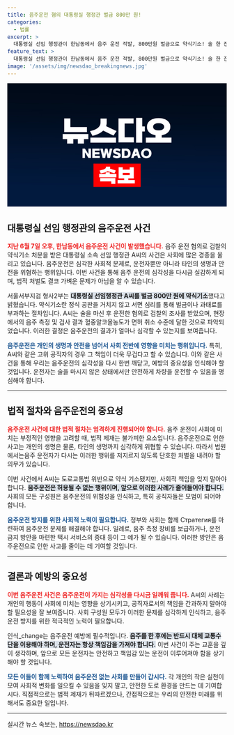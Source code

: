 ```yaml
---
title: 음주운전 혐의 대통령실 행정관 벌금 800만 원!
categories:
  - 법률
excerpt: >
  대통령실 선임 행정관이 한남동에서 음주 운전 적발, 800만원 벌금으로 약식기소! 술 한 잔의 대가가 과연 무엇일지 궁금하다!
feature_text: >
  대통령실 선임 행정관이 한남동에서 음주 운전 적발, 800만원 벌금으로 약식기소! 술 한 잔의 대가가 과연 무엇일지 궁금하다!
image: '/assets/img/newsdao_breakingnews.jpg'
---
```


<p><img src="/assets/img/newsdao_breakingnews.jpg" alt="flaretime 속보" /></p>

<h2 data-ke-size="size26">대통령실 선임 행정관의 음주운전 사건</h2>

<p data-ke-size="size16"><b><span style="color: #ee2323;">지난 6월 7일 오후, 한남동에서 음주운전 사건이 발생했습니다.</span></b> 음주 운전 혐의로 검찰의 약식기소 처분을 받은 대통령실 소속 선임 행정관 A씨의 사건은 사회에 많은 경종을 울리고 있습니다. 음주운전은 심각한 사회적 문제로, 운전자뿐만 아니라 타인의 생명과 안전을 위협하는 행위입니다. 이번 사건을 통해 음주 운전의 심각성을 다시금 실감하게 되며, 법적 처벌도 결코 가벼운 문제가 아님을 알 수 있습니다.</p>

<p data-ke-size="size16">서울서부지검 형사2부는 <b><span style="background-color: #21538527;">대통령실 선임행정관 A씨를 벌금 800만 원에 약식기소</span></b>했다고 밝혔습니다. 약식기소란 정식 공판을 거치지 않고 서면 심리를 통해 벌금이나 과태료를 부과하는 절차입니다. A씨는 술을 마신 후 운전한 혐의로 검찰의 조사를 받았으며, 현장에서의 음주 측정 및 검사 결과 혈중알코올농도가 면허 취소 수준에 달한 것으로 파악되었습니다. 이러한 결정은 음주운전의 결과가 얼마나 심각할 수 있는지를 보여줍니다. </p>

<p data-ke-size="size16"><b><span style="color: #1a5490;">음주운전은 개인의 생명과 안전을 넘어서 사회 전반에 영향을 미치는 행위입니다.</span></b> 특히, A씨와 같은 고위 공직자의 경우 그 책임이 더욱 무겁다고 할 수 있습니다. 이와 같은 사건을 통해 우리는 음주운전의 심각성을 다시 한번 깨닫고, 예방의 중요성을 인식해야 할 것입니다. 운전자는 술을 마시지 않은 상태에서만 안전하게 차량을 운전할 수 있음을 명심해야 합니다.</p>

<hr>

<h2 data-ke-size="size26">법적 절차와 음주운전의 중요성</h2>

<p data-ke-size="size16"><b><span style="color: #ee2323;">음주운전 사건에 대한 법적 절차는 엄격하게 진행되어야 합니다.</span></b> 음주 운전이 사회에 미치는 부정적인 영향을 고려할 때, 법적 제재는 불가피한 요소입니다. 음주운전으로 인한 사고는 개인의 생명은 물론, 타인의 생명까지 심각하게 위협할 수 있습니다. 따라서 법원에서는음주 운전자가 다시는 이러한 행위를 저지르지 않도록 단호한 처벌을 내려야 할 의무가 있습니다.</p>

<p data-ke-size="size16">이번 사건에서 A씨는 도로교통법 위반으로 약식 기소됐지만, 사회적 책임을 잊지 말아야 합니다. <b><span style="background-color: #21538527;">음주운전은 허용될 수 없는 행위이며, 앞으로 이러한 사례가 줄어들어야 합니다.</span></b> 사회의 모든 구성원은 음주운전의 위험성을 인식하고, 특히 공직자들은 모범이 되어야 합니다.</p>

<p data-ke-size="size16"><b><span style="color: #1a5490;">음주운전 방지를 위한 사회적 노력이 필요합니다.</span></b> 정부와 사회는 함께 Стратегия를 마련하여 음주운전 문제를 해결해야 합니다. 일례로, 음주 측정 장비를 보급하거나, 운전 금지 방안을 마련한 택시 서비스의 증대 등이 그 예가 될 수 있습니다. 이러한 방안은 음주운전으로 인한 사고를 줄이는 데 기여할 것입니다.</p>

<hr>

<h2 data-ke-size="size26">결론과 예방의 중요성</h2>

<p data-ke-size="size16"><b><span style="color: #ee2323;">이번 음주운전 사건은 음주운전이 가지는 심각성을 다시금 일깨워 줍니다.</span></b> A씨의 사례는 개인의 행동이 사회에 미치는 영향을 상기시키고, 공직자로서의 책임을 간과하지 말아야 할 필요성을 잘 보여줍니다. 사회 구성원 모두가 이러한 문제를 심각하게 인식하고, 음주운전 방지를 위한 적극적인 노력이 필요합니다.</p>

<p data-ke-size="size16">인식_change는 음주운전 예방에 필수적입니다. <b><span style="background-color: #21538527;">음주를 한 후에는 반드시 대체 교통수단을 이용해야 하며, 운전자는 항상 책임감을 가져야 합니다.</span></b> 이번 사건이 주는 교훈을 깊이 생각하며, 앞으로 모든 운전자는 안전하고 책임감 있는 운전이 이루어져야 함을 상기해야 할 것입니다.</p>

<p data-ke-size="size16"><b><span style="color: #1a5490;">모든 이들이 함께 노력하여 음주운전 없는 사회를 만들어 갑시다.</span></b> 각 개인의 작은 실천이 모여 사회적 변화를 일으킬 수 있음을 잊지 말고, 안전한 도로 환경을 만드는 데 기여합시다. 직접적으로는 법적 제재가 뒤따르겠으나, 간접적으로는 우리의 안전한 미래를 위해서도 중요한 일입니다.</p>

<hr>
실시간 뉴스 속보는, <a href="https://newsdao.kr" rel="dofollow">https://newsdao.kr</a>


